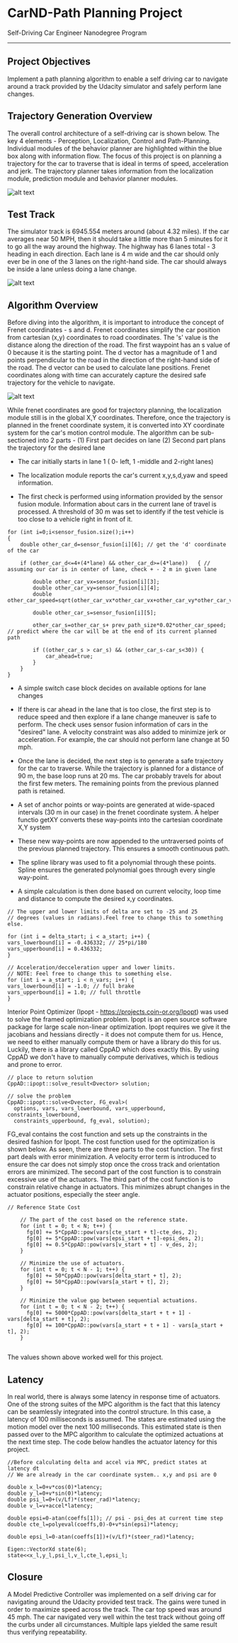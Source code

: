 # CarND-Path Planning Project
Self-Driving Car Engineer Nanodegree Program

---

## Project Objectives

Implement a path planning algorithm to enable a self driving car to navigate around a track provided by the Udacity simulator and safely perform lane changes.

[//]: # (Image References)
[image1]: ./Images/BehaviorPlannerOverview.png
[image2]: ./Images/TrackOverview.PNG
[image3]: ./Images/FrenetLaneChange.png
[image4]: ./Images/Weights.PNG
[image5]: ./Images/MeasurementPrediction.PNG
[image6]: ./Images/UKFupdate1.PNG
[image7]: ./Images/NIS.PNG
[image8]: ./Images/ChiSquare.PNG

## Trajectory Generation Overview

The overall control architecture of a self-driving car is shown below. The key 4 elements - Perception, Localization, Control and Path-Planning. Individual modules of the behavior planner are highlighted within the blue box along with information flow. The focus of this project is on planning a trajectory for the car to traverse that is ideal in terms of speed, acceleration and jerk. The trajectory planner takes information from the localization module, prediction module and behavior planner modules. 

![alt text][image1]

## Test Track

The simulator track is 6945.554 meters around (about 4.32 miles). If the car averages near 50 MPH, then it should take a little more than 5 minutes for it to go all the way around the highway. The highway has 6 lanes total - 3 heading in each direction. Each lane is 4 m wide and the car should only ever be in one of the 3 lanes on the right-hand side. The car should always be inside a lane unless doing a lane change. 

![alt text][image2]

## Algorithm Overview

Before diving into the algorithm, it is important to introduce the concept of Frenet coordinates - s and d. Frenet coordinates simplify the car position from cartesian (x,y) coordinates to road coordinates. The 's' value is the distance along the direction of the road. The first waypoint has an s value of 0 because it is the starting point. The d vector has a magnitude of 1 and points perpendicular to the road in the direction of the right-hand side of the road. The d vector can be used to calculate lane positions. Frenet coordinates along with time can accurately capture the desired safe trajectory for the vehicle to navigate. 

![alt text][image3]

While frenet coordinates are good for trajectory planning, the localization module still is in the global X,Y coordinates. Therefore, once the trajectory is planned in the frenet coordinate system, it is converted into XY coordinate system for the car's motion control module. The algorithm can be sub-sectioned into 2 parts - (1) First part decides on lane (2) Second part plans the trajectory for the desired lane

* The car initially starts in lane 1 ( 0- left, 1 -middle and 2-right lanes)

* The localization module reports the car's current x,y,s,d,yaw and speed information. 

* The first check is performed using information provided by the sensor fusion module. Information about cars in the current lane of travel is processed. A threshold of 30 m was set to identify if the test vehicle is too close to a vehicle right in front of it. 

```
for (int i=0;i<sensor_fusion.size();i++)	
{
	double other_car_d=sensor_fusion[i][6]; // get the 'd' coordinate of the car

	if (other_car_d<=4+(4*lane) && other_car_d>=(4*lane))	{ // assuming our car is in center of lane, check + - 2 m in given lane
		
		double other_car_vx=sensor_fusion[i][3];
		double other_car_vy=sensor_fusion[i][4];
		double other_car_speed=sqrt(other_car_vx*other_car_vx+other_car_vy*other_car_vy);
		
		double other_car_s=sensor_fusion[i][5];
		
		other_car_s=other_car_s+ prev_path_size*0.02*other_car_speed; // predict where the car will be at the end of its current planned path
		
		if ((other_car_s > car_s) && (other_car_s-car_s<30)) {					
			car_ahead=true;
		}					
	}			
}

```
* A simple switch case block decides on available options for lane changes

* If there is car ahead in the lane that is too close, the first step is to reduce speed and then explore if a lane change maneuver is safe to perform. The check uses sensor fusion information of cars in the "desired" lane. A velocity constraint was also added to minimize jerk or acceleration. For example, the car should not perform lane change at 50 mph. 

* Once the lane is decided, the next step is to generate a safe trajectory for the car to traverse. While the trajectory is planned for a distance of 90 m, the base loop runs at 20 ms. The car probably travels for about the first few meters. The remaining points from the previous planned path is retained. 

* A set of anchor points or way-points are generated at wide-spaced intervals (30 m in our case) in the frenet coordinate system. A helper functio getXY converts these way-points into the cartesian coordinate X,Y system

* These new way-points are now appended to the untraversed points of the previous planned trajectory. This ensures a smooth continuous path. 

* The spline library was used to fit a polynomial through these points. Spline ensures the generated polynomial goes through every single way-point.

* A simple calculation is then done based on current velocity, loop time and distance to compute the desired x,y coordinates.

```
// The upper and lower limits of delta are set to -25 and 25
// degrees (values in radians).Feel free to change this to something else.
	
for (int i = delta_start; i < a_start; i++) {
vars_lowerbound[i] = -0.436332; // 25*pi/180
vars_upperbound[i] = 0.436332;
}

// Acceleration/decceleration upper and lower limits.
// NOTE: Feel free to change this to something else.
for (int i = a_start; i < n_vars; i++) {
vars_lowerbound[i] = -1.0; // full brake
vars_upperbound[i] = 1.0; // full throttle
}

```
Interior Point Optimizer (Ipopt - https://projects.coin-or.org/Ipopt) was used to solve the framed optimization problem. Ipopt is an open source software package for large scale non-linear optimization. Ipopt requires we give it the jacobians and hessians directly - it does not compute them for us. Hence, we need to either manually compute them or have a library do this for us. Luckily, there is a library called CppAD which does exactly this. By using CppAD we don't have to manually compute derivatives, which is tedious and prone to error.

```
// place to return solution
CppAD::ipopt::solve_result<Dvector> solution;

// solve the problem
CppAD::ipopt::solve<Dvector, FG_eval>(
  options, vars, vars_lowerbound, vars_upperbound, constraints_lowerbound,
  constraints_upperbound, fg_eval, solution);

```
FG_eval contains the cost function and sets up the constraints in the desired fashion for Ipopt. The cost function used for the optimization is shown below. As seen, there are three parts to the cost function. The first part deals with error minimization. A velocity error term is introduced to ensure the car does not simply stop once the cross track and orientation errors are minimized. The second part of the cost function is to constrain excessive use of the actuators. The third part of the cost function is to constrain relative change in actuators. This minimizes abrupt changes in the actuator positions, especially the steer angle.  

```
// Reference State Cost

	// The part of the cost based on the reference state.
	for (int t = 0; t < N; t++) {
	  fg[0] += 5*CppAD::pow(vars[cte_start + t]-cte_des, 2);
	  fg[0] += 5*CppAD::pow(vars[epsi_start + t]-epsi_des, 2);
	  fg[0] += 0.5*CppAD::pow(vars[v_start + t] - v_des, 2);
	}

	// Minimize the use of actuators.
	for (int t = 0; t < N - 1; t++) {
	  fg[0] += 50*CppAD::pow(vars[delta_start + t], 2);
	  fg[0] += 50*CppAD::pow(vars[a_start + t], 2);
	}

	// Minimize the value gap between sequential actuations.
	for (int t = 0; t < N - 2; t++) {
	  fg[0] += 5000*CppAD::pow(vars[delta_start + t + 1] - vars[delta_start + t], 2);
	  fg[0] += 100*CppAD::pow(vars[a_start + t + 1] - vars[a_start + t], 2);
	}


```

The values shown above worked well for this project. 

## Latency

In real world, there is always some latency in response time of actuators. One of the strong suites of the MPC algorithm is the fact that this latency can be seamlessly integrated into the control structure. In this case, a latency of 100 milliseconds is assumed. The states are estimated using the motion model over the next 100 milliseconds. This estimated state is then passed over to the MPC algorithm to calculate the optimized actuations at the next time step. The code below handles the actuator latency for this project. 

```
//Before calculating delta and accel via MPC, predict states at latency dt		  
// We are already in the car coordinate system.. x,y and psi are 0

double x_l=0+v*cos(0)*latency;
double y_l=0+v*sin(0)*latency;
double psi_l=0+(v/Lf)*(steer_rad)*latency;
double v_l=v+accel*latency;

double epsi=0-atan(coeffs[1]); // psi - psi_des at current time step		  
double cte_l=polyeval(coeffs,0)-0+v*sin(epsi)*latency;

double epsi_l=0-atan(coeffs[1])+(v/Lf)*(steer_rad)*latency;		  

Eigen::VectorXd state(6);
state<<x_l,y_l,psi_l,v_l,cte_l,epsi_l;

```
## Closure

A Model Predictive Controller was implemented on a self driving car for navigating around the Udacity provided test track. The gains were tuned in order to maximize speed across the track. The car top speed was around 45 mph. The car navigated very well within the test track without going off the curbs under all circumstances. Multiple laps yielded the same result thus verifying repeatability. 






